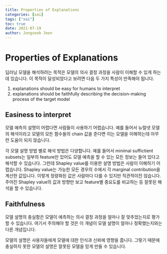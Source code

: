 ```yaml
---
title: Properties of Explanations
categories: [xai]
tags: ["xai"]
toc: true
date: 2021-07-19
author: Jongseob Jeon
---
```



# Properties of Explanations
딥러닝 모델을 해석하려는 목적은 모델의 의사 결정 과정을 사람이 이해할 수 있게 하는데 있습니다. 
이 목적이 달성되었다고 보려면 다음 두 가지 특성이 만족해야 됩니다.
1. explanations should be easy for humans to interpret
2. explanations should be faithfully describing the decision-making process of the target model

## Easiness to interpret
모델 예측의 설명이 어렵다면 사람들이 사용하기 어렵습니다. 예를 들어서 뉴럴넷 모델의 해석이라고 모델의 모든 함수들의 chain 값을 준다면 이는 모델을 이해하는데 아무런 도움이 되지 않습니다. 

각 모델 설명 방법 별로 해석 방법은 다양합니다. 예를 들어서 minimal suffictient subsets는 일부의 feature만 있어도 모델 예측을 할 수 있는 모든 정보는 들어 있다고 해석할 수 있습니다. 그런데 Shapley value를 이용한 설명 방법은 사람이 이해하기 어렵습니다. Shapley value는 가능한 모든 경우의 수에서 각 marginal contribution을 계산한 값입니다. 이렇게 정량화된 값은 사람마다 다를 수 있지만 직관적이진 않습니다. 주어진 Shapley value의 값과 방향만 보고 feature별 중요도를 비교하는 등 잘못된 해석을 할 수 있습니다.

## Faithfulness
모델 설명의 충실함은 모델이 예측하는 의사 결정 과정을 얼마나 잘 맞추었는지로 평가할 수 있습니다. 
여기서 주의해야 할 것은 이 개념이 모델 설명이 얼마나 정확했는지와는 다른 개념입니다. 

모델의 설명은 사용자들에게 모델에 대한 인식과 신뢰에 영향을 줍니다.
그렇기 때문에 충실하지 못한 모델의 설명은 잘못된 모델을 믿게 만들 수 있습니다.
